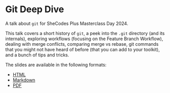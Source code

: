 # Git Deep Dive

A talk about `git` for SheCodes Plus Masterclass Day 2024.

This talk covers a short history of `git`, a peek into the `.git` directory
(and its internals), exploring workflows (focusing on the Feature Branch
Workflow), dealing with merge conflicts, comparing merge vs rebase, git commands
that you might not have heard of before (that you can add to your toolkit), and
a bunch of tips and tricks.

The slides are available in the following formats:

- [HTML](https://jduabe.dev/git-deep-dive)
- [Markdown](git-deep-dive.md)
- [PDF](git-deep-dive.pdf)
